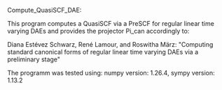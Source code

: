 Compute_QuasiSCF_DAE:

This program computes a QuasiSCF via a PreSCF for 
regular linear time varying DAEs and provides the 
projector Pi_can accordingly to:

Diana Estévez Schwarz, René Lamour, and Roswitha März: 
   "Computing standard canonical forms of regular linear
   time varying DAEs via a preliminary stage"

The programm was tested using: numpy version: 1.26.4, sympy version: 1.13.2

